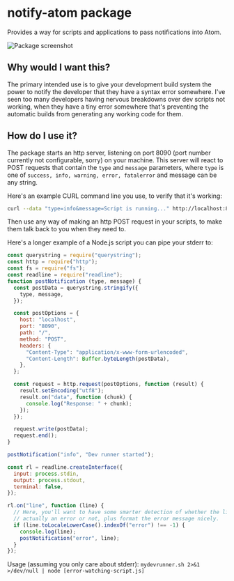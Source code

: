 # notify-atom package

Provides a way for scripts and applications to pass notifications into Atom.

![Package screenshot](http://i.imgur.com/IqlSapi.gif)

## Why would I want this?

The primary intended use is to give your development build system the power to
notify the developer that they have a syntax error somewhere. I've seen too many
developers having nervous breakdowns over dev scripts not working, when they
have a tiny error somewhere that's preventing the automatic builds from generating
any working code for them.

## How do I use it?

The package starts an http server, listening on port 8090 (port number currently not configurable, sorry) on your machine. This server will react to POST requests that contain the `type` and `message` parameters, where `type` is one of `success, info, warning, error, fatalerror` and message can be any string.

Here's an example CURL command line you use, to verify that it's working:
```bash
curl --data "type=info&message=Script is running..." http://localhost:8090
```

Then use any way of making an http POST request in your scripts, to make them talk back to you when they need to.

Here's a longer example of a Node.js script you can pipe your stderr to:

```javascript
const querystring = require("querystring");
const http = require("http");
const fs = require("fs");
const readline = require("readline");
function postNotification (type, message) {
  const postData = querystring.stringify({
    type, message,
  });

  const postOptions = {
    host: "localhost",
    port: "8090",
    path: "/",
    method: "POST",
    headers: {
      "Content-Type": "application/x-www-form-urlencoded",
      "Content-Length": Buffer.byteLength(postData),
    },
  };

  const request = http.request(postOptions, function (result) {
    result.setEncoding("utf8");
    result.on("data", function (chunk) {
      console.log("Response: " + chunk);
    });
  });

  request.write(postData);
  request.end();
}

postNotification("info", "Dev runner started");

const rl = readline.createInterface({
  input: process.stdin,
  output: process.stdout,
  terminal: false,
});

rl.on("line", function (line) {
  // Here, you'll want to have some smarter detection of whether the line is
  // actually an error or not, plus format the error message nicely.
  if (line.toLocaleLowerCase().indexOf("error") !== -1) {
    console.log(line);
    postNotification("error", line);
  }
});
```

Usage (assuming you only care about stderr): `mydevrunner.sh 2>&1 >/dev/null | node [error-watching-script.js]`
